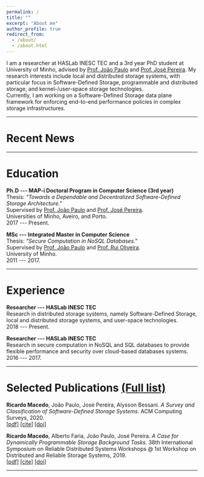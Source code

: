 ```yaml
---
permalink: /
title: ""
excerpt: "About me"
author_profile: true
redirect_from: 
  - /about/
  - /about.html
---
```



I am a researcher at HASLab INESC TEC and a 3rd year PhD student at University of Minho, advised by [Prof. João Paulo](https://jtpaulo.github.io/) and [Prof. José Pereira](https://haslab.uminho.pt/jop). 
My research interests include local and distributed storage systems, with particular focus in Software-Defined Storage, programmable and distributed storage, and kernel-/user-space storage technologies.    
Currently, I am working on a Software-Defined Storage data plane framework for enforcing end-to-end performance policies in complex storage infrastructures.

***

Recent News
===


***


Education
===
**Ph.D --- MAP-i Doctoral Program in Computer Science (3rd year)**    
Thesis: *"Towards a Dependable and Decentralized Software-Defined Storage Architecture."*    
Supervised by [Prof. João Paulo](https://jtpaulo.github.io/) and [Prof. José Pereira](https://haslab.uminho.pt/jop).    
Universities of Minho, Aveiro, and Porto.    
2017 --- Present.

**MSc --- Integrated Master in Computer Science**    
Thesis: *"Secure Computation in NoSQL Databases."*    
Supervised by [Prof. João Paulo](https://jtpaulo.github.io/) and [Prof. Rui Oliveira](https://haslab.uminho.pt/rco).    
University of Minho.    
2011 --- 2017.

***

Experience
===
**Researcher --- HASLab INESC TEC**    
Research in distributed storage systems, namely Software-Defined Storage, local and distributed storage systems, and user-space technologies.    
2018 --- Present.

**Researcher --- HASLab INESC TEC**    
Research in secure computation in NoSQL and SQL databases to provide flexible performance and security over cloud-based databases systems.    
2016 --- 2017.

***

Selected Publications [(Full list)](https://rgmacedo.github.io/publications/)
===
**Ricardo Macedo**, João Paulo, José Pereira, Alysson Bessani. *A Survey and Classification of Software-Defined Storage Systems.* ACM Computing Surveys, 2020.   
[[pdf]](https://dl.acm.org/doi/abs/10.1145/3385896)
[[cite]](https://rgmacedo.github.io/files/csur20-sds-survey/bibtex.bib)
[[doi]](https://doi.org/10.1145/3385896)

**Ricardo Macedo**, Alberto Faria, João Paulo, José Pereira. *A Case for Dynamically Programmable Storage Background Tasks.* 38th International Symposium on Reliable Distributed Systems Workshops @ 1st Workshop on Distributed and Reliable Storage Systems, 2019.    
[[pdf]](https://rgmacedo.github.io/files/drss19-programmable-background-tasks/rgmacedo-drss19.pdf)
[[cite]](https://rgmacedo.github.io/files/drss19-programmable-background-tasks/bibtex.bib)
[[doi]](https://doi.org/10.1109/SRDSW49218.2019.00009)


***